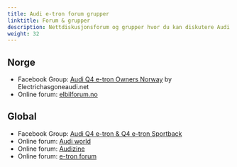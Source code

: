 ```yaml
---
title: Audi e-tron forum grupper
linktitle: Forum & grupper
description: Nettdiskusjonsforum og grupper hvor du kan diskutere Audi Q4 e-tron
weight: 32
---
```



## Norge

- Facebook Group: [Audi Q4 e-tron Owners Norway](https://www.facebook.com/groups/361111001113524) by Electrichasgoneaudi.net
- Online forum: [elbilforum.no](https://elbilforum.no/index.php?board=266.0)

## Global

- Facebook Group: [Audi Q4 e-tron & Q4 e-tron Sportback](https://www.facebook.com/groups/353864512531694/)
- Online forum: [Audi world](https://www.audiworld.com/forums/audi-q4-e-tron-239/)
- Online forum: [Audizine](https://www.audizine.com/forum/forumdisplay.php/366-e-tron)
- Online forum: [e-tron forum](https://www.e-tronforum.com/forums/)